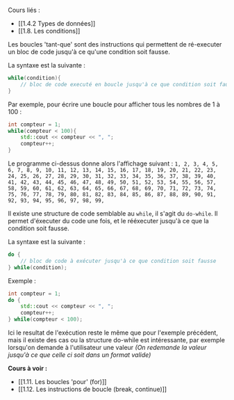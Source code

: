 Cours liés : 
- [[1.4.2 Types de données]]
- [[1.8. Les conditions]]

Les boucles 'tant-que' sont des instructions qui permettent de ré-executer un bloc de code jusqu'à ce qu'une condition soit fausse.

La syntaxe est la suivante : 
```cpp
while(condition){
	// bloc de code executé en boucle jusqu'à ce que condition soit fausse
}
```

Par exemple, pour écrire une boucle pour afficher tous les nombres de 1 à 100 : 
```cpp
int compteur = 1;
while(compteur < 100){
	std::cout << compteur << ", ";
	compteur++;
}
```

Le programme ci-dessus donne alors l'affichage suivant : 
`1, 2, 3, 4, 5, 6, 7, 8, 9, 10, 11, 12, 13, 14, 15, 16, 17, 18, 19, 20, 21, 22, 23, 24, 25, 26, 27, 28, 29, 30, 31, 32, 33, 34, 35, 36, 37, 38, 39, 40, 41, 42, 43, 44, 45, 46, 47, 48, 49, 50, 51, 52, 53, 54, 55, 56, 57, 58, 59, 60, 61, 62, 63, 64, 65, 66, 67, 68, 69, 70, 71, 72, 73, 74, 75, 76, 77, 78, 79, 80, 81, 82, 83, 84, 85, 86, 87, 88, 89, 90, 91, 92, 93, 94, 95, 96, 97, 98, 99,`

Il existe une structure de code semblable au `while`, il s'agit du `do-while`.
Il permet d'éxecuter du code une fois, et le rééxecuter jusqu'à ce que la condition soit fausse.

La syntaxe est la suivante : 
```cpp
do {
	// bloc de code à exécuter jusqu'à ce que condition soit fausse
} while(condition);
```

Exemple : 
```cpp
int compteur = 1;
do {
	std::cout << compteur << ", ";
	compteur++;
} while(compteur < 100);
```

Ici le resultat de l'exécution reste le même que pour l'exemple précédent, mais il existe des cas ou la structure do-while est intéressante, par exemple lorsqu'on demande à l'utilisateur une valeur *(On redemande la valeur jusqu'à ce que celle ci soit dans un format valide)*

**Cours à voir :**
- [[1.11. Les boucles 'pour' (for)]]
- [[1.12. Les instructions de boucle (break, continue)]]